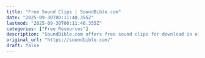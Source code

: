 ```yaml
---
title: "Free Sound Clips | SoundBible.com"
date: "2025-09-30T00:11:40.355Z"
lastmod: "2025-09-30T00:11:40.355Z"
categories: ["Free Resources"]
description: "SoundBible.com offers free sound clips for download in either wav or mp3 format. We offer free and royalty free sound effects and clips for video editors, movie scores, ......."
original_url: "https://soundbible.com/"
draft: false
---
```

